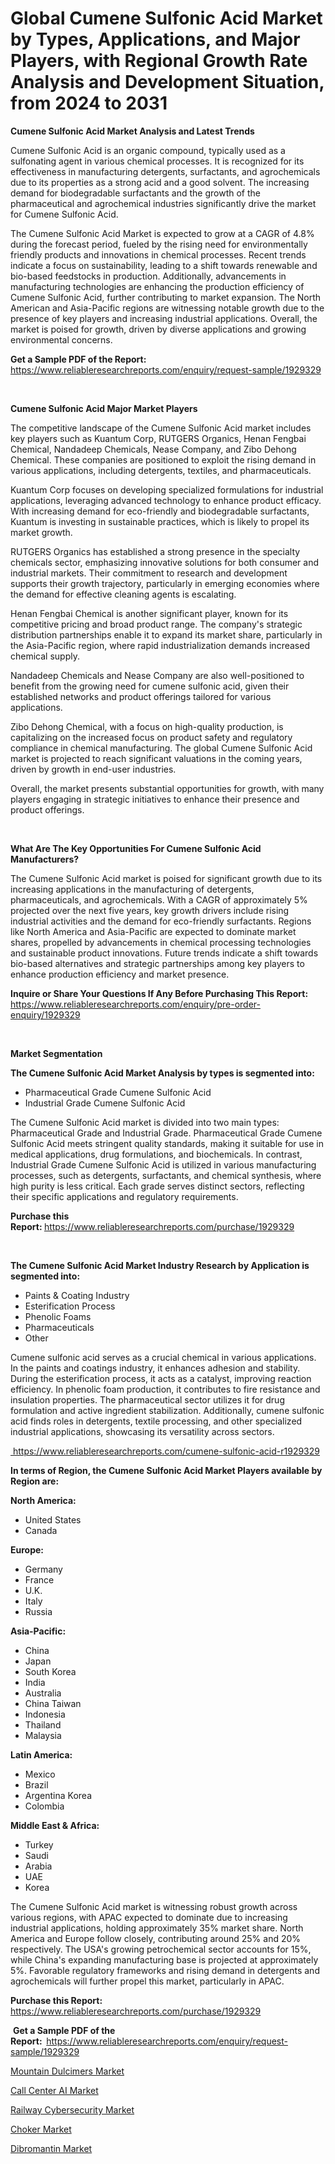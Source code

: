 <p><h1>Global Cumene Sulfonic Acid Market by Types, Applications, and Major Players, with Regional Growth Rate Analysis and Development Situation, from 2024 to 2031</h1></p><p><strong>Cumene Sulfonic Acid Market Analysis and Latest Trends</strong></p>
<p><p>Cumene Sulfonic Acid is an organic compound, typically used as a sulfonating agent in various chemical processes. It is recognized for its effectiveness in manufacturing detergents, surfactants, and agrochemicals due to its properties as a strong acid and a good solvent. The increasing demand for biodegradable surfactants and the growth of the pharmaceutical and agrochemical industries significantly drive the market for Cumene Sulfonic Acid.</p><p>The Cumene Sulfonic Acid Market is expected to grow at a CAGR of 4.8% during the forecast period, fueled by the rising need for environmentally friendly products and innovations in chemical processes. Recent trends indicate a focus on sustainability, leading to a shift towards renewable and bio-based feedstocks in production. Additionally, advancements in manufacturing technologies are enhancing the production efficiency of Cumene Sulfonic Acid, further contributing to market expansion. The North American and Asia-Pacific regions are witnessing notable growth due to the presence of key players and increasing industrial applications. Overall, the market is poised for growth, driven by diverse applications and growing environmental concerns.</p></p>
<p><strong>Get a Sample PDF of the Report:&nbsp;</strong> <a href="https://www.reliableresearchreports.com/enquiry/request-sample/1929329?utm_campaign=31&utm_medium=2&utm_source=Github&utm_content=ia&utm_term=14112024&utm_id=cumene-sulfonic-acid">https://www.reliableresearchreports.com/enquiry/request-sample/1929329</a></p>
<p>&nbsp;</p>
<p><strong>Cumene Sulfonic Acid Major Market Players</strong></p>
<p><p>The competitive landscape of the Cumene Sulfonic Acid market includes key players such as Kuantum Corp, RUTGERS Organics, Henan Fengbai Chemical, Nandadeep Chemicals, Nease Company, and Zibo Dehong Chemical. These companies are positioned to exploit the rising demand in various applications, including detergents, textiles, and pharmaceuticals.</p><p>Kuantum Corp focuses on developing specialized formulations for industrial applications, leveraging advanced technology to enhance product efficacy. With increasing demand for eco-friendly and biodegradable surfactants, Kuantum is investing in sustainable practices, which is likely to propel its market growth.</p><p>RUTGERS Organics has established a strong presence in the specialty chemicals sector, emphasizing innovative solutions for both consumer and industrial markets. Their commitment to research and development supports their growth trajectory, particularly in emerging economies where the demand for effective cleaning agents is escalating.</p><p>Henan Fengbai Chemical is another significant player, known for its competitive pricing and broad product range. The company's strategic distribution partnerships enable it to expand its market share, particularly in the Asia-Pacific region, where rapid industrialization demands increased chemical supply.</p><p>Nandadeep Chemicals and Nease Company are also well-positioned to benefit from the growing need for cumene sulfonic acid, given their established networks and product offerings tailored for various applications.</p><p>Zibo Dehong Chemical, with a focus on high-quality production, is capitalizing on the increased focus on product safety and regulatory compliance in chemical manufacturing. The global Cumene Sulfonic Acid market is projected to reach significant valuations in the coming years, driven by growth in end-user industries.</p><p>Overall, the market presents substantial opportunities for growth, with many players engaging in strategic initiatives to enhance their presence and product offerings.</p></p>
<p>&nbsp;</p>
<p><strong>What Are The Key Opportunities For Cumene Sulfonic Acid Manufacturers?</strong></p>
<p><p>The Cumene Sulfonic Acid market is poised for significant growth due to its increasing applications in the manufacturing of detergents, pharmaceuticals, and agrochemicals. With a CAGR of approximately 5% projected over the next five years, key growth drivers include rising industrial activities and the demand for eco-friendly surfactants. Regions like North America and Asia-Pacific are expected to dominate market shares, propelled by advancements in chemical processing technologies and sustainable product innovations. Future trends indicate a shift towards bio-based alternatives and strategic partnerships among key players to enhance production efficiency and market presence.</p></p>
<p><strong>Inquire or Share Your Questions If Any Before Purchasing This Report:</strong> <a href="https://www.reliableresearchreports.com/enquiry/pre-order-enquiry/1929329?utm_campaign=31&utm_medium=2&utm_source=Github&utm_content=ia&utm_term=14112024&utm_id=cumene-sulfonic-acid">https://www.reliableresearchreports.com/enquiry/pre-order-enquiry/1929329</a></p>
<p>&nbsp;</p>
<p><strong>Market Segmentation</strong></p>
<p><strong>The Cumene Sulfonic Acid Market Analysis by types is segmented into:</strong></p>
<p><ul><li>Pharmaceutical Grade Cumene Sulfonic Acid</li><li>Industrial Grade Cumene Sulfonic Acid</li></ul></p>
<p><p>The Cumene Sulfonic Acid market is divided into two main types: Pharmaceutical Grade and Industrial Grade. Pharmaceutical Grade Cumene Sulfonic Acid meets stringent quality standards, making it suitable for use in medical applications, drug formulations, and biochemicals. In contrast, Industrial Grade Cumene Sulfonic Acid is utilized in various manufacturing processes, such as detergents, surfactants, and chemical synthesis, where high purity is less critical. Each grade serves distinct sectors, reflecting their specific applications and regulatory requirements.</p></p>
<p><strong>Purchase this Report:&nbsp;</strong><a href="https://www.reliableresearchreports.com/purchase/1929329?utm_campaign=31&utm_medium=2&utm_source=Github&utm_content=ia&utm_term=14112024&utm_id=cumene-sulfonic-acid">https://www.reliableresearchreports.com/purchase/1929329</a></p>
<p>&nbsp;</p>
<p><strong>The Cumene Sulfonic Acid Market Industry Research by Application is segmented into:</strong></p>
<p><ul><li>Paints & Coating Industry</li><li>Esterification Process</li><li>Phenolic Foams</li><li>Pharmaceuticals</li><li>Other</li></ul></p>
<p><p>Cumene sulfonic acid serves as a crucial chemical in various applications. In the paints and coatings industry, it enhances adhesion and stability. During the esterification process, it acts as a catalyst, improving reaction efficiency. In phenolic foam production, it contributes to fire resistance and insulation properties. The pharmaceutical sector utilizes it for drug formulation and active ingredient stabilization. Additionally, cumene sulfonic acid finds roles in detergents, textile processing, and other specialized industrial applications, showcasing its versatility across sectors.</p></p>
<p><a href="https://www.reliableresearchreports.com/cumene-sulfonic-acid-r1929329?utm_campaign=31&utm_medium=2&utm_source=Github&utm_content=ia&utm_term=14112024&utm_id=cumene-sulfonic-acid">&nbsp;https://www.reliableresearchreports.com/cumene-sulfonic-acid-r1929329</a></p>
<p><strong>In terms of Region, the Cumene Sulfonic Acid Market Players available by Region are:</strong></p>
<p>
    <p> <strong> North America: </strong>
        <ul>
            <li>United States</li>
            <li>Canada</li>
        </ul>
        </p> 
    <p> <strong> Europe: </strong>
        <ul>
            <li>Germany</li>
            <li>France</li>
            <li>U.K.</li>
            <li>Italy</li>
            <li>Russia</li>
        </ul>
        </p> 
    <p> <strong> Asia-Pacific: </strong>
        <ul>
            <li>China</li>
            <li>Japan</li>
            <li>South Korea</li>
            <li>India</li>
            <li>Australia</li>
            <li>China Taiwan</li>
            <li>Indonesia</li>
            <li>Thailand</li>
            <li>Malaysia</li>
        </ul>
        </p> 
    <p> <strong> Latin America: </strong>
        <ul>
            <li>Mexico</li>
            <li>Brazil</li>
            <li>Argentina Korea</li>
            <li>Colombia</li>
        </ul>
        </p> 
    <p> <strong> Middle East & Africa: </strong>
        <ul>
            <li>Turkey</li>
            <li>Saudi</li>
            <li>Arabia</li>
            <li>UAE</li>
            <li>Korea</li>
        </ul>
    </p>
    </p>
<p><p>The Cumene Sulfonic Acid market is witnessing robust growth across various regions, with APAC expected to dominate due to increasing industrial applications, holding approximately 35% market share. North America and Europe follow closely, contributing around 25% and 20% respectively. The USA's growing petrochemical sector accounts for 15%, while China's expanding manufacturing base is projected at approximately 5%. Favorable regulatory frameworks and rising demand in detergents and agrochemicals will further propel this market, particularly in APAC.</p></p>
<p><strong>Purchase this Report: </strong><a href="https://www.reliableresearchreports.com/purchase/1929329?utm_campaign=31&utm_medium=2&utm_source=Github&utm_content=ia&utm_term=14112024&utm_id=cumene-sulfonic-acid">https://www.reliableresearchreports.com/purchase/1929329</a></p>
<p>&nbsp;<strong>Get a Sample PDF of the Report:&nbsp;&nbsp;</strong><a href="https://www.reliableresearchreports.com/enquiry/request-sample/1929329?utm_campaign=31&utm_medium=2&utm_source=Github&utm_content=ia&utm_term=14112024&utm_id=cumene-sulfonic-acid">https://www.reliableresearchreports.com/enquiry/request-sample/1929329</a></p>
<p><strong></strong></p>
<p><p><a href="https://www.linkedin.com/pulse/mountain-dulcimers-market-evolution-regional-adaptations-0qktc?utm_campaign=31&utm_medium=2&utm_source=Github&utm_content=ia&utm_term=14112024&utm_id=cumene-sulfonic-acid">Mountain Dulcimers Market</a></p><p><a href="https://issuu.com/reportprime-2/docs/call-center-ai-market-size-2030.ppt_67fb212e9060cd?utm_campaign=31&utm_medium=2&utm_source=Github&utm_content=ia&utm_term=14112024&utm_id=cumene-sulfonic-acid">Call Center AI Market</a></p><p><a href="https://issuu.com/reportprime-2/docs/railway-cybersecurity-market-size-2_d58f975969a410?utm_campaign=31&utm_medium=2&utm_source=Github&utm_content=ia&utm_term=14112024&utm_id=cumene-sulfonic-acid">Railway Cybersecurity Market</a></p><p><a href="https://www.linkedin.com/pulse/strategic-roadmap-success-global-choker-market-analysis-sa30c?utm_campaign=31&utm_medium=2&utm_source=Github&utm_content=ia&utm_term=14112024&utm_id=cumene-sulfonic-acid">Choker Market</a></p><p><a href="https://github.com/indrystar/Market-Research-Report-List-5/blob/main/dibromantin-market.md?utm_campaign=31&utm_medium=2&utm_source=Github&utm_content=ia&utm_term=14112024&utm_id=cumene-sulfonic-acid">Dibromantin Market</a></p></p>